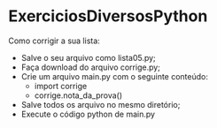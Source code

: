 # ExerciciosDiversosPython

Como corrigir a sua lista:

* Salve o seu arquivo como lista05.py;
* Faça download do arquivo corrige.py;
* Crie um arquivo main.py com o seguinte conteúdo:
  * import corrige
  * corrige.nota_da_prova()
* Salve todos os arquivo no mesmo diretório;
* Execute o código python de main.py
